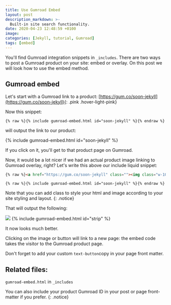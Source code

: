 ```yaml
---
title: Use Gumroad Embed
layout: post
description_markdown: >-
  Built-in site search functionality.
date: 2020-04-23 12:48:59 +0100
image:
categories: [Jekyll, tutorial, Gumroad]
tags: [embed]
---
```

You'll find Gumroad integration snippets in `_includes`.
There are two ways to post a Gumroad product on your site: embed or overlay.
On this post we will look how to use the embed method.

## Gumroad embed

Let's start with a Gumroad link to a product: [https://gum.co/soon-jekyll](https://gum.co/soon-jekyll){: .pink .hover-light-pink}

Now this snippet:

```liquid
{% raw %}{% include gumroad-embed.html id="soon-jekyll" %}{% endraw %}
```
will output the link to our product:

{% include gumroad-embed.html id="soon-jekyll" %}

If you click on it, you'll get to that product page on Gumroad.

Now, it would be a lot nicer if we had an actual product image linking to Gumroad overlay, right?
Let's write this above our include liquid snippet:

```html
{% raw %}<a href="https://gum.co/soon-jekyll" class=""><img class="w-100" src="{{site.baseurl}}/images/templates/jekyll/Soon_Jekyll-template-sample.png"></a>{% endraw %}
```

```liquid
{% raw %}{% include gumroad-embed.html id="soon-jekyll" %}{% endraw %}
```

Note that you can add class to style your html and image according to your site styling and layout.
{: .notice}

That will output the following:

<a href="https://gum.co/soon-jekyll" class="no-underline pv2 grow db"><img class="w-100" src="{{site.baseurl}}/images/templates/jekyll/Soon_Jekyll-template-sample.png"></a>
{% include gumroad-embed.html id="strip" %}

It now looks much better.

Clicking on the image or button will link to a new page: the embed code takes the visitor to the Gumroad product page.

Don't forget to add your custom ```text-button```copy in your page front matter.

## Related files:

`gumroad-embed.html` in `_includes`

You can also include your product Gumroad ID in your post or page front-matter if you prefer.
{: .notice}
